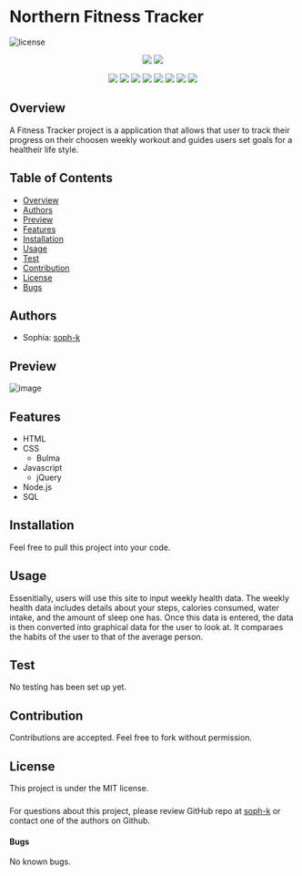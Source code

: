 # Northern Fitness Tracker

![license](https://img.shields.io/badge/license-MIT-red)


<p align="center">
    <img src="https://img.shields.io/github/repo-size/soph-k/fitness-tracker"/>
    <img src="https://img.shields.io/github/last-commit/soph-k/fitness-tracker"/>
</p>
<p align="center">
    <img src="https://img.shields.io/badge/HTML-yellow"/>
    <img src="https://img.shields.io/badge/CSS-gray"/>
    <img src="https://img.shields.io/badge/Bulma-orange"/>
    <img src="https://img.shields.io/badge/Javascript-green"/>
    <img src="https://img.shields.io/badge/jQuery-blue"/>
    <img src="https://img.shields.io/badge/-node.js-red"/>
    <img src="https://img.shields.io/badge/-json-blue"/>
    <img src="https://img.shields.io/badge/-SQL-pink"/>
</p>
   

## Overview
A Fitness Tracker project is a application that allows that user to track their progress on their choosen weekly workout and guides users set goals for a healtheir life style.  



## Table of Contents
- [Overview](#overview)
- [Authors](#authors)
- [Preview](#preview)
- [Features](#features)
- [Installation](#installation)
- [Usage](#usage)
- [Test](#test)
- [Contribution](#contribution)
- [License](#license)
- [Bugs](#bugs)


## Authors
- Sophia: [soph-k](https://github.com/soph-k)


## Preview
![image](https://user-images.githubusercontent.com/90201012/140740772-f28735b1-bb14-49f3-99c7-179e1d5f75b6.png)



## Features
- HTML
- CSS
  - Bulma
- Javascript
  - jQuery
- Node.js 
- SQL


## Installation

Feel free to pull this project into your code. 


## Usage

Essenitially, users will use this site to input weekly health data. The weekly health data includes details about your steps, calories consumed, water intake, and the amount of sleep one has. Once this data is entered, the data is then converted into graphical data for the user to look at. It comparaes the habits of the user to that of the average person. 



## Test

No testing has been set up yet. 

## Contribution
Contributions are accepted. Feel free to fork without permission.


## License
This project is under the MIT license.


###
For questions about this project, please review  GitHub repo at [soph-k](https://github.com/soph-k/norther-fitness-tracker) or contact one of the authors on Github.


#### Bugs 
No known bugs.

